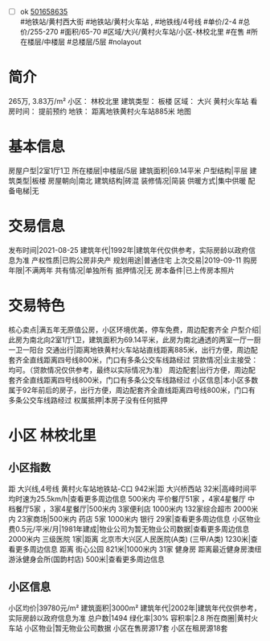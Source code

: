 - [ ] ok [501658635](https://bj.5i5j.com/ershoufang/501658635.html)  
 #地铁站/黄村西大街 #地铁站/黄村火车站 ,  #地铁线/4号线
#单价/2-4 #总价/255-270 #面积/65-70   #区域/大兴/黄村火车站/小区-林校北里 #在售 #所在楼层/中楼层 #总楼层/5层 #nolayout 
# 简介 
 265万,  3.83万/m² 
小区： 林校北里
建筑类型： 板楼
区域： 大兴 黄村火车站
看房时间： 提前预约
地铁： 距离地铁黄村火车站885米 地图
# 基本信息 
 房屋户型|2室1厅1卫
所在楼层|中楼层/5层
建筑面积|69.14平米
户型结构|平层
建筑类型|板楼
房屋朝向|南北
建筑结构|砖混
装修情况|简装
供暖方式|集中供暖
配备电梯|无
# 交易信息 
 发布时间|2021-08-25
建筑年代|1992年|建筑年代仅供参考，实际房龄以政府信息为准
产权性质|已购公房非央产
规划用途|普通住宅
上次交易|2019-09-11
购房年限|不满两年
共有情况|单独所有
抵押情况|无
房本备件|已上传房本照片
# 交易特色 
 核心卖点|满五年无原值公房，小区环境优美，停车免费，周边配套齐全
户型介绍|此房为南北向2室1厅1卫，建筑面积为69.14平米，此房为南北通透的两室一厅一厨一卫一阳台
交通出行|距离地铁黄村火车站站直线距离885米，出行方便，周边配套齐全直线距离四号线800米，门口有多条公交车线路经过
贷款情况|业主接受：均可。（贷款情况仅供参考，最终以实际情况为准）
周边配套|出行方便，周边配套齐全直线距离四号线800米，门口有多条公交车线路经过
小区信息|本小区多数属于92年前后的房子，出行方便，周边配套齐全直线距离四号线800米，门口有多条公交车线路经过
权属抵押|本房子没有任何抵押
# 小区 林校北里
## 小区指数 
 距 大兴线,4号线 黄村火车站地铁站-C口 942米|距 大兴桥西站 32米|高峰时间平均时速为25.5km/h|查看更多周边信息
500米内 平价餐厅51家 ，4家4星餐厅
中档餐厅5家 ，3家4星餐厅|500米内 3家便利店
1000米内 132家综合超市
2000米内 23家商场|500米内 药店 5家
1000米内 银行 29家|查看更多周边信息
小区物业费0.5元/平米/月|1981年建成|物业公司为暂无物业公司数据|查看更多周边信息
2000米内 三级医院 1家|距离 北京市大兴区人民医院(A类) (三甲/A类) 1230米|查看更多周边信息
距离 街心公园 821米|1000米内 31家 健身房
距离最近健身房澳纽游泳健身会所(国韵村店) 500米|查看更多周边信息
## 小区信息 
 小区均价|39780元/m²
建筑面积|3000m²
建筑年代|2002年|建筑年代仅供参考，实际房龄以政府信息为准
总户数|1494
绿化率|30%
容积率|2.8
所在商圈|黄村火车站
小区物业|暂无物业公司数据
小区在售房源17套
小区在租房源18套
